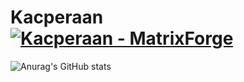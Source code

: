 <div align="left">
 
 # Kacperaan [![Kacperaan - MatrixForge](https://img.shields.io/static/v1?label=Matrix&message=Forge&color=blue&logo=github)](https://github.com/matrix-forge/matrix-forge "Go to GitHub repo") 
 
 ![Anurag's GitHub stats](https://github-readme-stats.vercel.app/api?username=kacperaan&show_icons=true&theme=dark)
